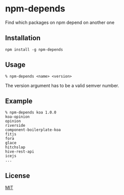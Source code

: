 # npm-depends
Find which packages on npm depend on another one

## Installation

`npm install -g npm-depends`

## Usage

`% npm-depends <name> <version>`

The version argument has to be a valid semver number.

## Example

```
% npm-depends koa 1.0.0
koa-opinion
opinion
riverside
component-boilerplate-koa
fitjs
fora
glace
hitchslap
hive-rest-api
icejs
...
```

## License

[MIT](./LICENSE)

